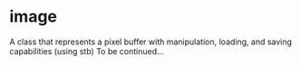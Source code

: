 # image
A class that represents a pixel buffer with manipulation, loading, and saving capabilities (using stb)
To be continued...
